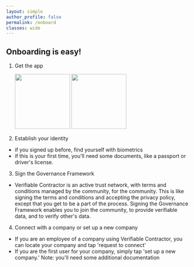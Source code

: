 ```yaml
---
layout: simple
author_profile: false
permalink: /onboard
classes: wide
---
```


## Onboarding is easy!

1. Get the app
    <div>
      <img src="./assets/images/apple-store.png" width="150px" />
      <img src="./assets/images/google-play.png" width="150px" />
    </div>

2. Establish your identity
  * if you signed up before, find yourself with biometrics
  * if this is your first time, you'll need some documents, like a passport
    or driver's license.

3. Sign the Governance Framework
  * Verifiable Contractor is an active trust network, with terms and conditions
    managed by the community, for the community.  This is like signing the
    terms and conditions and accepting the privacy policy, except that you get
    to be a part of the process.  Signing the Governance Framework enables you
    to join the community, to provide verifiable data, and to verify other's data.

4. Connect with a company or set up a new company
  * If you are an employee of a company using Verifiable Contractor, you
    can locate your company and tap 'request to connect'
  * If you are the first user for your company, simply tap 'set up a new company.'
    Note: you'll need some additional documentation
